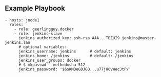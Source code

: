 
## Example Playbook

	- hosts: jnode1
	  roles:
	    - role: geerlingguy.docker
	    - role: jenkins-slave
	      jenkins_authorized_key: ssh-rsa AAA...TBZUI9 jenkins@master-jenkins.lan
	      # optional variables:
	      jenkins_username: jenkins      # default: jenkins
	      jenkins_home: /jenkins         # default: /jenkins
	      jenkins_user_groups: docker
	      # $ mkpasswd --method=sha-512
	      jenkins_password: '$6$KMDeGDJGQ...u77jH0vWecJtP/'



